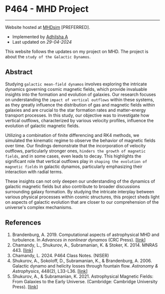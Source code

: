 # P464 - MHD Project
---
Website hosted at [MHDsim](https://adhilshaa.github.io/MHDsim/) [PREFERRED].

- Implemented by [Adhilsha A](https://github.com/AdhilshaA)
- Last updated on *29-04-2024*

This website follows the updates on my project on MHD. The project is about the `study of the Galactic Dynamos`. 

## Abstract


Studying `galactic mean-field dynamos` involves exploring the intricate dynamics governing cosmic magnetic fields, which provide invaluable insights into the formation and evolution of galaxies. Our research focuses on understanding the `impact of vertical outflows` within these systems, as they greatly influence the distribution of gas and magnetic fields within galaxies and are crucial to the star formation rates and matter-energy transport processes. In this study, our objective was to investigate how vertical outflows, characterized by various velocity profiles, influence the evolution of galactic magnetic fields. 

Utilizing a combination of finite differencing and RK4 methods, we simulated the kinematic regime to observe the behavior of magnetic fields over time. Our findings demonstrate that the incorporation of velocity outflows, particularly stronger ones, `hinders the growth of magnetic fields`, and in some cases, even leads to decay. This highlights the significant role that vertical outflows play in `shaping the evolution of magnetic fields` in galactic dynamos, particularly emphasizing their interaction with radial terms.

These insights can not only deepen our understanding of the dynamics of galactic magnetic fields but also contribute to broader discussions surrounding galaxy formation. By studying the intricate interplay between various physical processes within cosmic structures, this project sheds light on aspects of galactic evolution that are closer to our comprehension of the universe's complex mechanisms.

## References

1. Brandenburg, A. 2019. Computational aspects of astrophysical MHD and turbulence. In *Advances in nonlinear dynamos* (CRC Press). [[link](https://arxiv.org/abs/astro-ph/0109497)]
2. Chamandy, L., Shukurov, A., Subramanian, K.  & Stoker, K. 2014. MNRAS 443. [[link](https://doi.org/10.1093/mnras/stu1274)]
3. Chamandy, L. 2024. P464 Class Notes. (NISER)
4. Shukurov, A., Sokoloff, D., Subramanian, K., & Brandenburg, A. 2006. Galactic dynamo and helicity losses through fountain flow. *Astronomy & Astrophysics*, 448(2), L33-L36. [[link](https://doi.org/10.1051/0004-6361:200600011)]
5. Shukurov, A., & Subramanian, K. 2021. Astrophysical Magnetic Fields: From Galaxies to the Early Universe. (Cambridge: Cambridge University Press). [[link](https://doi.org/10.1017/9781139046657)]